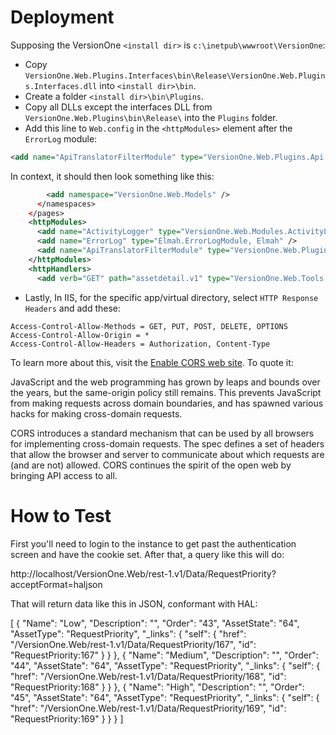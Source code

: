 # Deployment

Supposing the VersionOne `<install dir>` is `c:\inetpub\wwwroot\VersionOne`:

* Copy `VersionOne.Web.Plugins.Interfaces\bin\Release\VersionOne.Web.Plugins.Interfaces.dll` into `<install dir>\bin`.
* Create a folder `<install dir>\bin\Plugins`.
* Copy all DLLs except the interfaces DLL from `VersionOne.Web.Plugins\bin\Release\` into the `Plugins` folder.
* Add this line to `Web.config` in the `<httpModules>` element after the `ErrorLog` module:

```xml
<add name="ApiTranslatorFilterModule" type="VersionOne.Web.Plugins.Api.ApiTranslatorFilterModule, VersionOne.Web.Plugins.Interfaces" />     
```

In context, it should then look something like this:

```xml
        <add namespace="VersionOne.Web.Models" />
      </namespaces>
    </pages>
    <httpModules>
      <add name="ActivityLogger" type="VersionOne.Web.Modules.ActivityLoggingModule,VersionOne.Web" />
      <add name="ErrorLog" type="Elmah.ErrorLogModule, Elmah" />
      <add name="ApiTranslatorFilterModule" type="VersionOne.Web.Plugins.Api.ApiTranslatorFilterModule, VersionOne.Web.Plugins.Interfaces" />      
    </httpModules>
    <httpHandlers>
      <add verb="GET" path="assetdetail.v1" type="VersionOne.Web.Tools.AssetDetailHandler,VersionOne.Web" />
```

* Lastly, In IIS, for the specific app/virtual directory, select `HTTP Response Headers` and add these:

```text
Access-Control-Allow-Methods = GET, PUT, POST, DELETE, OPTIONS
Access-Control-Allow-Origin = *
Access-Control-Allow-Headers = Authorization, Content-Type
```

To learn more about this, visit the [Enable CORS web site](http://enable-cors.org/). To quote it:

JavaScript and the web programming has grown by leaps and bounds over the years, but the same-origin policy still remains. This prevents JavaScript from making requests across domain boundaries, and has spawned various hacks for making cross-domain requests.

CORS introduces a standard mechanism that can be used by all browsers for implementing cross-domain requests. The spec defines a set of headers that allow the browser and server to communicate about which requests are (and are not) allowed. CORS continues the spirit of the open web by bringing API access to all.

# How to Test

First you'll need to login to the instance to get past the authentication screen and have the cookie set. After that, a query like this will do:

http://localhost/VersionOne.Web/rest-1.v1/Data/RequestPriority?acceptFormat=haljson

That will return data like this in JSON, conformant with HAL:

[
  {
    "Name": "Low",
    "Description": "",
    "Order": "43",
    "AssetState": "64",
    "AssetType": "RequestPriority",
    "_links": {
      "self": {
        "href": "/VersionOne.Web/rest-1.v1/Data/RequestPriority/167",
        "id": "RequestPriority:167"
      }
    }
  },
  {
    "Name": "Medium",
    "Description": "",
    "Order": "44",
    "AssetState": "64",
    "AssetType": "RequestPriority",
    "_links": {
      "self": {
        "href": "/VersionOne.Web/rest-1.v1/Data/RequestPriority/168",
        "id": "RequestPriority:168"
      }
    }
  },
  {
    "Name": "High",
    "Description": "",
    "Order": "45",
    "AssetState": "64",
    "AssetType": "RequestPriority",
    "_links": {
      "self": {
        "href": "/VersionOne.Web/rest-1.v1/Data/RequestPriority/169",
        "id": "RequestPriority:169"
      }
    }
  }
]

